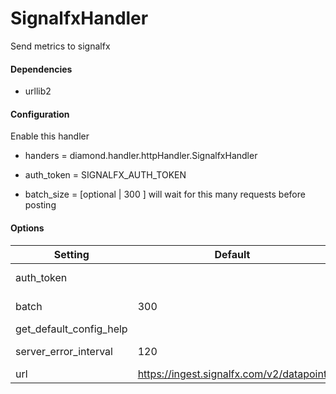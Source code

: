 <!--This file was generated from the python source
Please edit the source to make changes
-->
SignalfxHandler
=====

Send metrics to signalfx

#### Dependencies

 * urllib2


#### Configuration
Enable this handler

 * handers = diamond.handler.httpHandler.SignalfxHandler

 * auth_token = SIGNALFX_AUTH_TOKEN
 * batch_size = [optional | 300 ] will wait for this many requests before
     posting

#### Options

Setting | Default | Description | Type
--------|---------|-------------|-----
auth_token |  | Org API token to use when sending metrics | str
batch | 300 | How many to store before sending | int
get_default_config_help |  | get_default_config_help | 
server_error_interval | 120 | How frequently to send repeated server errors | int
url | https://ingest.signalfx.com/v2/datapoint | Where to send metrics | str
